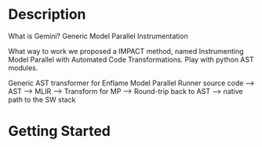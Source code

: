# Description

What is Gemini?
Generic Model Parallel Instrumentation

What way to work
we proposed a IMPACT method, named Instrumenting Model Parallel with Automated Code Transformations.
Play with python AST modules.

Generic AST transformer for Enflame Model Parallel Runner source code --> AST --> MLIR --> Transform for MP --> Round-trip back to AST --> native path to the SW stack

# Getting Started

